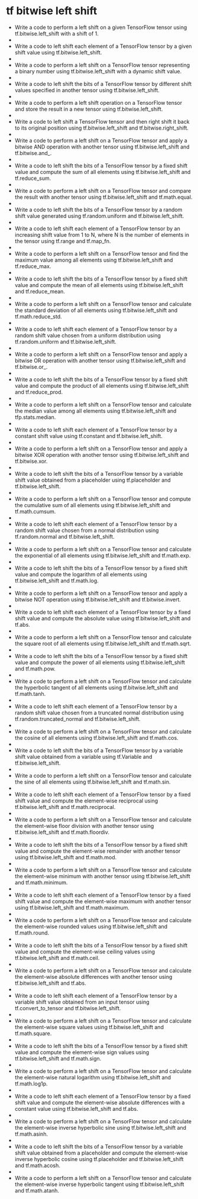 # tf bitwise left shift

- Write a code to perform a left shift on a given TensorFlow tensor using tf.bitwise.left_shift with a shift of 1.
- 
- Write a code to left shift each element of a TensorFlow tensor by a given shift value using tf.bitwise.left_shift.
- 
- Write a code to perform a left shift on a TensorFlow tensor representing a binary number using tf.bitwise.left_shift with a dynamic shift value.
- 
- Write a code to left shift the bits of a TensorFlow tensor by different shift values specified in another tensor using tf.bitwise.left_shift.
- 
- Write a code to perform a left shift operation on a TensorFlow tensor and store the result in a new tensor using tf.bitwise.left_shift.
- 
- Write a code to left shift a TensorFlow tensor and then right shift it back to its original position using tf.bitwise.left_shift and tf.bitwise.right_shift.
- 
- Write a code to perform a left shift on a TensorFlow tensor and apply a bitwise AND operation with another tensor using tf.bitwise.left_shift and tf.bitwise.and_.
- 
- Write a code to left shift the bits of a TensorFlow tensor by a fixed shift value and compute the sum of all elements using tf.bitwise.left_shift and tf.reduce_sum.
- 
- Write a code to perform a left shift on a TensorFlow tensor and compare the result with another tensor using tf.bitwise.left_shift and tf.math.equal.
- 
- Write a code to left shift the bits of a TensorFlow tensor by a random shift value generated using tf.random.uniform and tf.bitwise.left_shift.
- 
- Write a code to left shift each element of a TensorFlow tensor by an increasing shift value from 1 to N, where N is the number of elements in the tensor using tf.range and tf.map_fn.
- 
- Write a code to perform a left shift on a TensorFlow tensor and find the maximum value among all elements using tf.bitwise.left_shift and tf.reduce_max.
- 
- Write a code to left shift the bits of a TensorFlow tensor by a fixed shift value and compute the mean of all elements using tf.bitwise.left_shift and tf.reduce_mean.
- 
- Write a code to perform a left shift on a TensorFlow tensor and calculate the standard deviation of all elements using tf.bitwise.left_shift and tf.math.reduce_std.
- 
- Write a code to left shift each element of a TensorFlow tensor by a random shift value chosen from a uniform distribution using tf.random.uniform and tf.bitwise.left_shift.
- 
- Write a code to perform a left shift on a TensorFlow tensor and apply a bitwise OR operation with another tensor using tf.bitwise.left_shift and tf.bitwise.or_.
- 
- Write a code to left shift the bits of a TensorFlow tensor by a fixed shift value and compute the product of all elements using tf.bitwise.left_shift and tf.reduce_prod.
- 
- Write a code to perform a left shift on a TensorFlow tensor and calculate the median value among all elements using tf.bitwise.left_shift and tfp.stats.median.
- 
- Write a code to left shift each element of a TensorFlow tensor by a constant shift value using tf.constant and tf.bitwise.left_shift.
- 
- Write a code to perform a left shift on a TensorFlow tensor and apply a bitwise XOR operation with another tensor using tf.bitwise.left_shift and tf.bitwise.xor.
- 
- Write a code to left shift the bits of a TensorFlow tensor by a variable shift value obtained from a placeholder using tf.placeholder and tf.bitwise.left_shift.
- 
- Write a code to perform a left shift on a TensorFlow tensor and compute the cumulative sum of all elements using tf.bitwise.left_shift and tf.math.cumsum.
- 
- Write a code to left shift each element of a TensorFlow tensor by a random shift value chosen from a normal distribution using tf.random.normal and tf.bitwise.left_shift.
- 
- Write a code to perform a left shift on a TensorFlow tensor and calculate the exponential of all elements using tf.bitwise.left_shift and tf.math.exp.
- 
- Write a code to left shift the bits of a TensorFlow tensor by a fixed shift value and compute the logarithm of all elements using tf.bitwise.left_shift and tf.math.log.
- 
- Write a code to perform a left shift on a TensorFlow tensor and apply a bitwise NOT operation using tf.bitwise.left_shift and tf.bitwise.invert.
- 
- Write a code to left shift each element of a TensorFlow tensor by a fixed shift value and compute the absolute value using tf.bitwise.left_shift and tf.abs.
- 
- Write a code to perform a left shift on a TensorFlow tensor and calculate the square root of all elements using tf.bitwise.left_shift and tf.math.sqrt.
- 
- Write a code to left shift the bits of a TensorFlow tensor by a fixed shift value and compute the power of all elements using tf.bitwise.left_shift and tf.math.pow.
- 
- Write a code to perform a left shift on a TensorFlow tensor and calculate the hyperbolic tangent of all elements using tf.bitwise.left_shift and tf.math.tanh.
- 
- Write a code to left shift each element of a TensorFlow tensor by a random shift value chosen from a truncated normal distribution using tf.random.truncated_normal and tf.bitwise.left_shift.
- 
- Write a code to perform a left shift on a TensorFlow tensor and calculate the cosine of all elements using tf.bitwise.left_shift and tf.math.cos.
- 
- Write a code to left shift the bits of a TensorFlow tensor by a variable shift value obtained from a variable using tf.Variable and tf.bitwise.left_shift.
- 
- Write a code to perform a left shift on a TensorFlow tensor and calculate the sine of all elements using tf.bitwise.left_shift and tf.math.sin.
- 
- Write a code to left shift each element of a TensorFlow tensor by a fixed shift value and compute the element-wise reciprocal using tf.bitwise.left_shift and tf.math.reciprocal.
- 
- Write a code to perform a left shift on a TensorFlow tensor and calculate the element-wise floor division with another tensor using tf.bitwise.left_shift and tf.math.floordiv.
- 
- Write a code to left shift the bits of a TensorFlow tensor by a fixed shift value and compute the element-wise remainder with another tensor using tf.bitwise.left_shift and tf.math.mod.
- 
- Write a code to perform a left shift on a TensorFlow tensor and calculate the element-wise minimum with another tensor using tf.bitwise.left_shift and tf.math.minimum.
- 
- Write a code to left shift each element of a TensorFlow tensor by a fixed shift value and compute the element-wise maximum with another tensor using tf.bitwise.left_shift and tf.math.maximum.
- 
- Write a code to perform a left shift on a TensorFlow tensor and calculate the element-wise rounded values using tf.bitwise.left_shift and tf.math.round.
- 
- Write a code to left shift the bits of a TensorFlow tensor by a fixed shift value and compute the element-wise ceiling values using tf.bitwise.left_shift and tf.math.ceil.
- 
- Write a code to perform a left shift on a TensorFlow tensor and calculate the element-wise absolute differences with another tensor using tf.bitwise.left_shift and tf.abs.
- 
- Write a code to left shift each element of a TensorFlow tensor by a variable shift value obtained from an input tensor using tf.convert_to_tensor and tf.bitwise.left_shift.
- 
- Write a code to perform a left shift on a TensorFlow tensor and calculate the element-wise square values using tf.bitwise.left_shift and tf.math.square.
- 
- Write a code to left shift the bits of a TensorFlow tensor by a fixed shift value and compute the element-wise sign values using tf.bitwise.left_shift and tf.math.sign.
- 
- Write a code to perform a left shift on a TensorFlow tensor and calculate the element-wise natural logarithm using tf.bitwise.left_shift and tf.math.log1p.
- 
- Write a code to left shift each element of a TensorFlow tensor by a fixed shift value and compute the element-wise absolute differences with a constant value using tf.bitwise.left_shift and tf.abs.
- 
- Write a code to perform a left shift on a TensorFlow tensor and calculate the element-wise inverse hyperbolic sine using tf.bitwise.left_shift and tf.math.asinh.
- 
- Write a code to left shift the bits of a TensorFlow tensor by a variable shift value obtained from a placeholder and compute the element-wise inverse hyperbolic cosine using tf.placeholder and tf.bitwise.left_shift and tf.math.acosh.
- 
- Write a code to perform a left shift on a TensorFlow tensor and calculate the element-wise inverse hyperbolic tangent using tf.bitwise.left_shift and tf.math.atanh.
